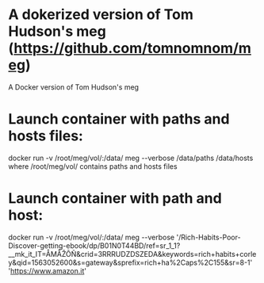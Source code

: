# A dokerized version of Tom Hudson's meg (https://github.com/tomnomnom/meg)
A Docker version of Tom Hudson's meg

# Launch container with paths and hosts files:
 docker run -v /root/meg/vol/:/data/ meg --verbose /data/paths /data/hosts
where /root/meg/vol/ contains paths and hosts files
 
 # Launch container with path and host: 
 docker run -v /root/meg/vol/:/data/ meg --verbose '/Rich-Habits-Poor-Discover-getting-ebook/dp/B01N0T44BD/ref=sr_1_1?__mk_it_IT=ÅMÅŽÕÑ&crid=3RRRUDZDSZEDA&keywords=rich+habits+corley&qid=1563052600&s=gateway&sprefix=rich+ha%2Caps%2C155&sr=8-1' 'https://www.amazon.it'
 
